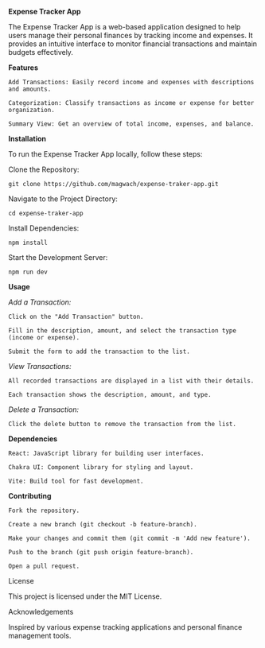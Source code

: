 **Expense Tracker App**

The Expense Tracker App is a web-based application designed to help users manage their personal finances by tracking income and expenses. It provides an intuitive interface to monitor financial transactions and maintain budgets effectively.​

**Features**

    Add Transactions: Easily record income and expenses with descriptions and amounts.​
    
    Categorization: Classify transactions as income or expense for better organization.​
    
    Summary View: Get an overview of total income, expenses, and balance.​

**Installation**

To run the Expense Tracker App locally, follow these steps:

Clone the Repository:

    git clone https://github.com/magwach/expense-traker-app.git
    
Navigate to the Project Directory:

    cd expense-traker-app
    
Install Dependencies:

    npm install
    
Start the Development Server:

    npm run dev

**Usage**

_Add a Transaction:_

    Click on the "Add Transaction" button.​
    
    Fill in the description, amount, and select the transaction type (income or expense).​
    
    Submit the form to add the transaction to the list.​

_View Transactions:_

    All recorded transactions are displayed in a list with their details.​
    
    Each transaction shows the description, amount, and type.​

_Delete a Transaction:_

    Click the delete button to remove the transaction from the list.​


**Dependencies**

    React: JavaScript library for building user interfaces.​
    
    Chakra UI: Component library for styling and layout.​
    
    Vite: Build tool for fast development.​

**Contributing**

    
    Fork the repository.​
    
    Create a new branch (git checkout -b feature-branch).​
    
    Make your changes and commit them (git commit -m 'Add new feature').​
    
    Push to the branch (git push origin feature-branch).​
    
    Open a pull request.​

License

This project is licensed under the MIT License.​

Acknowledgements

Inspired by various expense tracking applications and personal finance management tools.​
